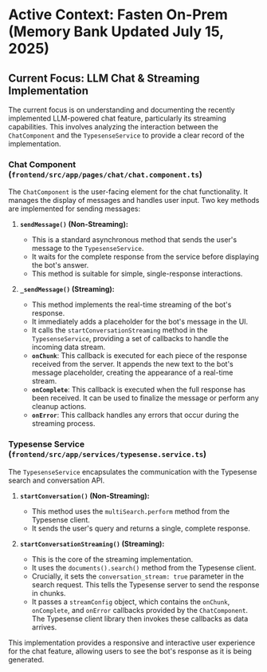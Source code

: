 # Active Context: Fasten On-Prem (Memory Bank Updated July 15, 2025)

## Current Focus: LLM Chat & Streaming Implementation

The current focus is on understanding and documenting the recently implemented LLM-powered chat feature, particularly its streaming capabilities. This involves analyzing the interaction between the `ChatComponent` and the `TypesenseService` to provide a clear record of the implementation.

### Chat Component (`frontend/src/app/pages/chat/chat.component.ts`)

The `ChatComponent` is the user-facing element for the chat functionality. It manages the display of messages and handles user input. Two key methods are implemented for sending messages:

1.  **`sendMessage()` (Non-Streaming):**
    *   This is a standard asynchronous method that sends the user's message to the `TypesenseService`.
    *   It waits for the complete response from the service before displaying the bot's answer.
    *   This method is suitable for simple, single-response interactions.

2.  **`_sendMessage()` (Streaming):**
    *   This method implements the real-time streaming of the bot's response.
    *   It immediately adds a placeholder for the bot's message in the UI.
    *   It calls the `startConversationStreaming` method in the `TypesenseService`, providing a set of callbacks to handle the incoming data stream.
    *   **`onChunk`**: This callback is executed for each piece of the response received from the server. It appends the new text to the bot's message placeholder, creating the appearance of a real-time stream.
    *   **`onComplete`**: This callback is executed when the full response has been received. It can be used to finalize the message or perform any cleanup actions.
    *   **`onError`**: This callback handles any errors that occur during the streaming process.

### Typesense Service (`frontend/src/app/services/typesense.service.ts`)

The `TypesenseService` encapsulates the communication with the Typesense search and conversation API.

1.  **`startConversation()` (Non-Streaming):**
    *   This method uses the `multiSearch.perform` method from the Typesense client.
    *   It sends the user's query and returns a single, complete response.

2.  **`startConversationStreaming()` (Streaming):**
    *   This is the core of the streaming implementation.
    *   It uses the `documents().search()` method from the Typesense client.
    *   Crucially, it sets the `conversation_stream: true` parameter in the search request. This tells the Typesense server to send the response in chunks.
    *   It passes a `streamConfig` object, which contains the `onChunk`, `onComplete`, and `onError` callbacks provided by the `ChatComponent`. The Typesense client library then invokes these callbacks as data arrives.

This implementation provides a responsive and interactive user experience for the chat feature, allowing users to see the bot's response as it is being generated.
